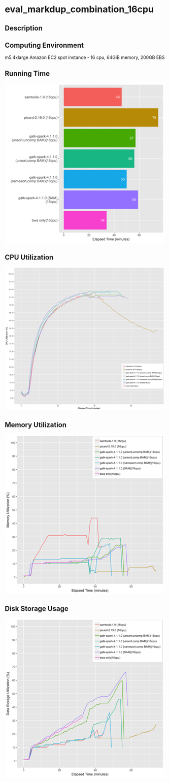 # eval_markdup_combination_16cpu

## Description


## Computing Environment
m5.4xlarge Amazon EC2 spot instance - 16 cpu, 64GiB memory, 200GB EBS

## Running Time
![Running Time](output/running_time.png)

## CPU Utilization
![CPU Utilization](output/cpu_utilization.png)

## Memory Utilization
![Memory Utilization](output/memory_utilization.png)

## Disk Storage Usage
![Disk Storage Usage](output/disk_storage_usage.png)
